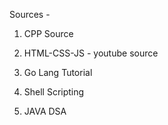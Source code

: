 Sources - 

1. CPP Source

2. HTML-CSS-JS - youtube source

3. Go Lang Tutorial

4. Shell Scripting

5. JAVA DSA